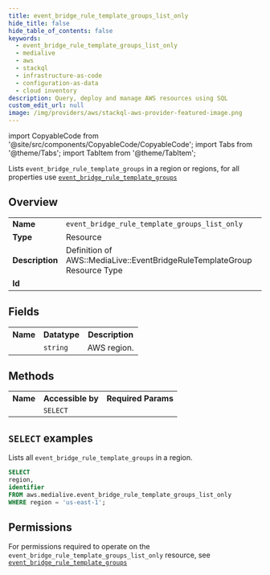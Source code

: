 ```yaml
---
title: event_bridge_rule_template_groups_list_only
hide_title: false
hide_table_of_contents: false
keywords:
  - event_bridge_rule_template_groups_list_only
  - medialive
  - aws
  - stackql
  - infrastructure-as-code
  - configuration-as-data
  - cloud inventory
description: Query, deploy and manage AWS resources using SQL
custom_edit_url: null
image: /img/providers/aws/stackql-aws-provider-featured-image.png
---
```


import CopyableCode from '@site/src/components/CopyableCode/CopyableCode';
import Tabs from '@theme/Tabs';
import TabItem from '@theme/TabItem';

Lists <code>event_bridge_rule_template_groups</code> in a region or regions, for all properties use <a href="/providers/aws/serviceName/event_bridge_rule_template_groups/"><code>event_bridge_rule_template_groups</code></a>

## Overview
<table><tbody>
<tr><td><b>Name</b></td><td><code>event_bridge_rule_template_groups_list_only</code></td></tr>
<tr><td><b>Type</b></td><td>Resource</td></tr>
<tr><td><b>Description</b></td><td>Definition of AWS::MediaLive::EventBridgeRuleTemplateGroup Resource Type</td></tr>
<tr><td><b>Id</b></td><td><CopyableCode code="aws.medialive.event_bridge_rule_template_groups_list_only" /></td></tr>
</tbody></table>

## Fields
<table><tbody><tr><th>Name</th><th>Datatype</th><th>Description</th></tr><tr><td><CopyableCode code="region" /></td><td><code>string</code></td><td>AWS region.</td></tr>
</tbody></table>

## Methods

<table><tbody>
  <tr>
    <th>Name</th>
    <th>Accessible by</th>
    <th>Required Params</th>
  </tr>
  <tr>
    <td><CopyableCode code="list_resources" /></td>
    <td><code>SELECT</code></td>
    <td><CopyableCode code="region" /></td>
  </tr>
</tbody></table>

## `SELECT` examples
Lists all <code>event_bridge_rule_template_groups</code> in a region.
```sql
SELECT
region,
identifier
FROM aws.medialive.event_bridge_rule_template_groups_list_only
WHERE region = 'us-east-1';
```


## Permissions

For permissions required to operate on the <code>event_bridge_rule_template_groups_list_only</code> resource, see <a href="/providers/aws/medialive/event_bridge_rule_template_groups/#permissions"><code>event_bridge_rule_template_groups</code></a>

